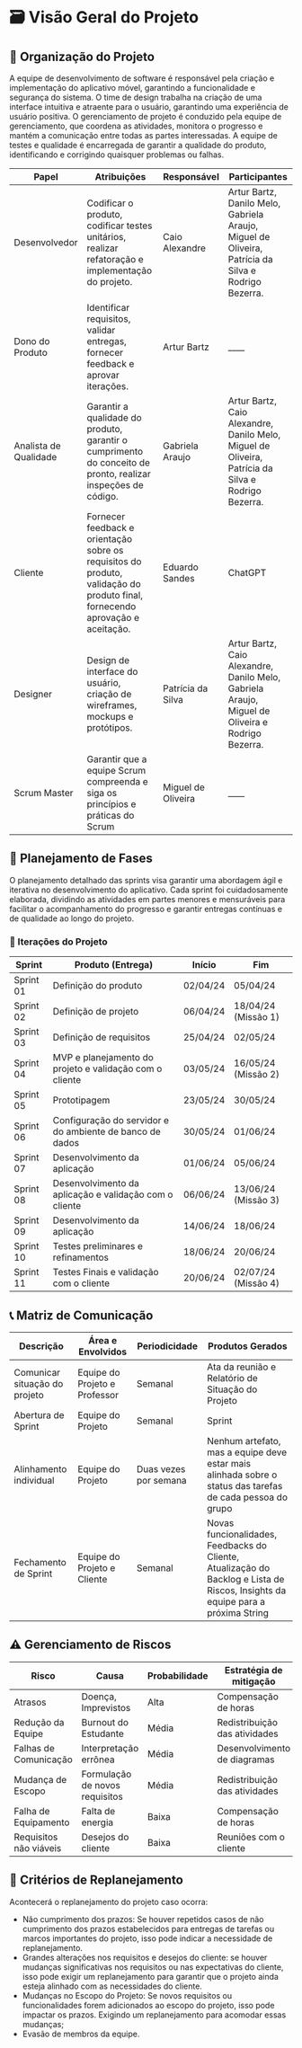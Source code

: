 # 🗃 Visão Geral do Projeto

## 🔨 Organização do Projeto

A equipe de desenvolvimento de software é responsável pela criação e implementação do aplicativo móvel, garantindo a funcionalidade e segurança do sistema. O time de design trabalha na criação de uma interface intuitiva e atraente para o usuário, garantindo uma experiência de usuário positiva. O gerenciamento de projeto é conduzido pela equipe de gerenciamento, que coordena as atividades, monitora o progresso e mantém a comunicação entre todas as partes interessadas. A equipe de testes e qualidade é encarregada de garantir a qualidade do produto, identificando e corrigindo quaisquer problemas ou falhas.

| Papel                 | Atribuições                                                                                                                   | Responsável        | Participantes |
| --------------------- | ----------------------------------------------------------------------------------------------------------------------------- | ------------------ | ------------- |
| Desenvolvedor         | Codificar o produto, codificar testes unitários, realizar refatoração e implementação do projeto.                             | Caio Alexandre     | Artur Bartz, Danilo Melo, Gabriela Araujo, Miguel de Oliveira, Patrícia da Silva e Rodrigo Bezerra.|
| Dono do Produto       | Identificar requisitos, validar entregas, fornecer feedback e aprovar iterações.                                              | Artur Bartz        |               ____ |
| Analista de Qualidade | Garantir a qualidade do produto, garantir o cumprimento do conceito de pronto, realizar inspeções de código.                  | Gabriela Araujo    | Artur Bartz, Caio Alexandre, Danilo Melo, Miguel de Oliveira, Patrícia da Silva e Rodrigo Bezerra.|
| Cliente               | Fornecer feedback e orientação sobre os requisitos do produto, validação do produto final, fornecendo aprovação e aceitação.  | Eduardo Sandes     | ChatGPT|
| Designer              | Design de interface do usuário, criação de wireframes, mockups e protótipos.                                                  | Patrícia da Silva  | Artur Bartz, Caio Alexandre, Danilo Melo, Gabriela Araujo, Miguel de Oliveira e Rodrigo Bezerra.|
| Scrum Master          | Garantir que a equipe Scrum compreenda e siga os princípios e práticas do Scrum                                               | Miguel de Oliveira |   ____ |

## 📃 Planejamento de Fases

O planejamento detalhado das sprints visa garantir uma abordagem ágil e
iterativa no desenvolvimento do aplicativo. Cada sprint foi cuidadosamente
elaborada, dividindo as atividades em partes menores e mensuráveis para
facilitar o acompanhamento do progresso e garantir entregas contínuas e de
qualidade ao longo do projeto.

### 📑 Iterações do Projeto

| Sprint    | Produto (Entrega)                                        | Início   | Fim                 |
| --------- | -------------------------------------------------------- | -------- | ------------------- |
| Sprint 01 | Definição do produto                                     | 02/04/24 | 05/04/24            |
| Sprint 02 | Definição de projeto                                     | 06/04/24 | 18/04/24 (Missão 1) |
| Sprint 03 | Definição de requisitos                                  | 25/04/24 | 02/05/24            |
| Sprint 04 | MVP e planejamento do projeto e validação com o cliente  | 03/05/24 | 16/05/24 (Missão 2) |
| Sprint 05 | Prototipagem                                             | 23/05/24 | 30/05/24            |
| Sprint 06 | Configuração do servidor e do ambiente de banco de dados | 30/05/24 | 01/06/24            |
| Sprint 07 | Desenvolvimento da aplicação                             | 01/06/24 | 05/06/24            |
| Sprint 08 | Desenvolvimento da aplicação e validação com o cliente   | 06/06/24 | 13/06/24 (Missão 3) |
| Sprint 09 | Desenvolvimento da aplicação                             | 14/06/24 | 18/06/24            |
| Sprint 10 | Testes preliminares e refinamentos                       | 18/06/24 | 20/06/24            |
| Sprint 11 | Testes Finais e validação com o cliente                  | 20/06/24 | 02/07/24 (Missão 4) |

## 📞 Matriz de Comunicação

| Descrição                     | Área e Envolvidos             | Periodicidade         | Produtos Gerados                                                                                                                 |
| ----------------------------- | ----------------------------- | --------------------- | -------------------------------------------------------------------------------------------------------------------------------- |
| Comunicar situação do projeto | Equipe do Projeto e Professor | Semanal               | Ata da reunião e Relatório de Situação do Projeto                                                                                |
| Abertura de Sprint            | Equipe do Projeto             | Semanal               | Sprint                                                                                                                           |
| Alinhamento individual        | Equipe do Projeto             | Duas vezes por semana | Nenhum artefato, mas a equipe deve estar mais alinhada sobre o status das tarefas de cada pessoa do grupo                        |
| Fechamento de Sprint          | Equipe do Projeto e Cliente   | Semanal               | Novas funcionalidades, Feedbacks do Cliente, Atualização do Backlog e Lista de Riscos, Insights da equipe para a próxima String  |

## ⚠️ Gerenciamento de Riscos

| Risco                  | Causa                          | Probabilidade | Estratégia de mitigação       |
| ---------------------- | ------------------------------ | ------------- | ----------------------------- |
| Atrasos                | Doença, Imprevistos            | Alta          | Compensação de horas          |
| Redução da Equipe      | Burnout do Estudante           | Média         | Redistribuição das atividades |
| Falhas de Comunicação  | Interpretação errônea          | Média         | Desenvolvimento de diagramas  |
| Mudança de Escopo      | Formulação de novos requisitos | Média         | Redistribuição das atividades |
| Falha de Equipamento   | Falta de energia               | Baixa         | Compensação de horas          |
| Requisitos não viáveis | Desejos do cliente             | Baixa         | Reuniões com o cliente        |

## 🔗 Critérios de Replanejamento

Acontecerá o replanejamento do projeto caso ocorra:

- Não cumprimento dos prazos: Se houver repetidos casos de não cumprimento dos
  prazos estabelecidos para entregas de tarefas ou marcos importantes do
  projeto, isso pode indicar a necessidade de replanejamento.
- Grandes alterações nos requisitos e desejos do cliente: se houver mudanças
  significativas nos requisitos ou nas expectativas do cliente, isso pode
  exigir um replanejamento para garantir que o projeto ainda esteja alinhado
  com as necessidades do cliente.
- Mudanças no Escopo do Projeto: Se novos requisitos ou funcionalidades forem
  adicionados ao escopo do projeto, isso pode impactar os prazos. Exigindo um
  replanejamento para acomodar essas mudanças;
- Evasão de membros da equipe.
